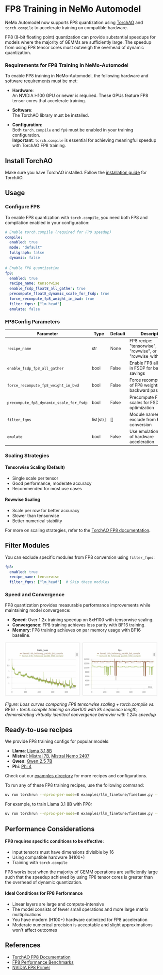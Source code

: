 # FP8 Training in NeMo Automodel

NeMo Automodel now supports FP8 quantization using [TorchAO](https://github.com/pytorch/ao) and `torch.compile` to accelerate training on compatible hardware.

FP8 (8-bit floating point) quantization can provide substantial speedups for models where the majority of GEMMs are sufficiently large. The speedup from using FP8 tensor cores must outweigh the overhead of dynamic quantization.

### Requirements for FP8 Training in NeMo-Automodel

To enable FP8 training in NeMo-Automodel, the following hardware and software requirements must be met:

- **Hardware**:  
  An NVIDIA H100 GPU or newer is required. These GPUs feature FP8 tensor cores that accelerate training.

- **Software**:  
  The TorchAO library must be installed.

- **Configuration**:  
  Both `torch.compile` and `fp8` must be enabled in your training configuration.  
  **Important**: `torch.compile` is essential for achieving meaningful speedup with TorchAO FP8 training.

## Install TorchAO

Make sure you have TorchAO installed. Follow the [installation guide](https://github.com/pytorch/ao?tab=readme-ov-file#-installation) for TorchAO.

## Usage

### Configure FP8

To enable FP8 quantization with `torch.compile`, you need both FP8 and compilation enabled in your configuration:

```yaml
# Enable torch.compile (required for FP8 speedup)
compile:
  enabled: true
  mode: "default"
  fullgraph: false
  dynamic: false

# Enable FP8 quantization
fp8:
  enabled: true
  recipe_name: tensorwise
  enable_fsdp_float8_all_gather: true
  precompute_float8_dynamic_scale_for_fsdp: true
  force_recompute_fp8_weight_in_bwd: true
  filter_fqns: ["lm_head"]
  emulate: false
```

### FP8Config Parameters

| Parameter | Type | Default | Description |
|-----------|------|---------|-------------|
| `recipe_name` | str | None | FP8 recipe: "tensorwise", "rowwise", or "rowwise_with_gw_hp" |
| `enable_fsdp_fp8_all_gather` | bool | False | Enable FP8 all-gather in FSDP for bandwidth savings |
| `force_recompute_fp8_weight_in_bwd` | bool | False | Force recomputation of FP8 weights in backward pass |
| `precompute_fp8_dynamic_scale_for_fsdp` | bool | False | Precompute FP8 scales for FSDP optimization |
| `filter_fqns` | list[str] | [] | Module names to exclude from FP8 conversion |
| `emulate` | bool | False | Use emulation instead of hardware acceleration |

### Scaling Strategies

#### Tensorwise Scaling (Default)
- Single scale per tensor
- Good performance, moderate accuracy
- Recommended for most use cases


#### Rowwise Scaling
- Scale per row for better accuracy
- Slower than tensorwise
- Better numerical stability


For more on scaling strategies, refer to the [TorchAO FP8 documentation](https://github.com/pytorch/ao/tree/main/torchao/float8).

## Filter Modules

You can exclude specific modules from FP8 conversion using `filter_fqns`:

```yaml
fp8:
  enabled: true
  recipe_name: tensorwise
  filter_fqns: ["lm_head"]  # Skip these modules
```

### Speed and Convergence

FP8 quantization provides measurable performance improvements while maintaining model convergence:

- **Speed**: Over 1.2x training speedup on 8xH100 with tensorwise scaling.
- **Convergence**: FP8 training achieves loss parity with BF16 training.
- **Memory**: FP8 training achieves on par memory usage with BF16 baseline.

<img src="fp8_convergence.jpg" alt="FP8 Convergence Comparison" width="600px" />

*Figure: Loss curves comparing FP8 tensorwise scaling + torch.compile vs. BF16 + torch.compile training on 8xH100 with 8k sequence length, demonstrating virtually identical convergence behavior with 1.24x speedup*

## Ready-to-use recipes
We provide FP8 training configs for popular models:

- **Llama**: [Llama 3.1 8B](https://github.com/NVIDIA/NeMo-Automodel/blob/main/examples/llm_finetune/llama/llama3_1_8b_hellaswag_fp8.yaml)
- **Mistral**: [Mistral 7B](https://github.com/NVIDIA/NeMo-Automodel/blob/main/examples/llm_finetune/mistral/mistral_7b_hellaswag_fp8.yaml), [Mistral Nemo 2407](https://github.com/NVIDIA/NeMo-Automodel/blob/main/examples/llm_finetune/mistral/mistral_nemo_2407_hellaswag_fp8.yaml) 
- **Qwen**: [Qwen 2.5 7B](https://github.com/NVIDIA/NeMo-Automodel/blob/main/examples/llm_finetune/qwen/qwen2_5_7b_hellaswag_fp8.yaml)
- **Phi**: [Phi 4](https://github.com/NVIDIA/NeMo-Automodel/blob/main/examples/llm_finetune/phi/phi_4_hellaswag_fp8.yaml)

Check out our [examples directory](https://github.com/NVIDIA/NeMo-Automodel/tree/main/examples/llm_finetune/) for more recipes and configurations.

To run any of these FP8 training recipes, use the following command:

```bash
uv run torchrun --nproc-per-node=8 examples/llm_finetune/finetune.py --config <path-to-config.yaml>
```

For example, to train Llama 3.1 8B with FP8:
```bash
uv run torchrun --nproc-per-node=8 examples/llm_finetune/finetune.py --config examples/llm_finetune/llama/llama3_1_8b_hellaswag_fp8.yaml
```


## Performance Considerations

#### FP8 requires specific conditions to be effective:
- Input tensors must have dimensions divisible by 16 
- Using compatible hardware (H100+)
- Training with `torch.compile`

FP8 works best when the majority of GEMM operations are sufficiently large such that the speedup achieved by using FP8 tensor cores is greater than the overhead of dynamic quantization.

#### Ideal Conditions for FP8 Performance

- Linear layers are large and compute-intensive
- The model consists of fewer small operations and more large matrix multiplications
- You have modern (H100+) hardware optimized for FP8 acceleration
- Moderate numerical precision is acceptable and slight approximations won't affect outcomes



## References

- [TorchAO FP8 Documentation](https://github.com/pytorch/ao/tree/main/torchao/float8)
- [FP8 Performance Benchmarks](https://github.com/pytorch/ao/tree/main/torchao/float8#performance)
- [NVIDIA FP8 Primer](https://docs.nvidia.com/deeplearning/transformer-engine/user-guide/examples/fp8_primer.html) 
